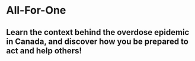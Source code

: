 # All-For-One
## Learn the context behind the overdose epidemic in Canada, and discover how you be prepared to act and help others!
